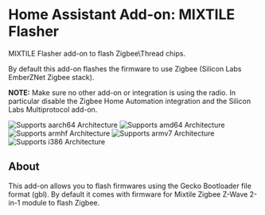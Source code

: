 # Home Assistant Add-on: MIXTILE Flasher

MIXTILE Flasher add-on to flash Zigbee\Thread chips.

By default this add-on flashes the firmware to use Zigbee (Silicon
Labs EmberZNet Zigbee stack).

**NOTE:** Make sure no other add-on or integration is using the radio. In
particular disable the Zigbee Home Automation integration and the Silicon Labs
Multiprotocol add-on.

![Supports aarch64 Architecture][aarch64-shield]
![Supports amd64 Architecture][amd64-shield]
![Supports armhf Architecture][armhf-shield]
![Supports armv7 Architecture][armv7-shield]
![Supports i386 Architecture][i386-shield]

## About

This add-on allows you to flash firmwares using the Gecko Bootloader file format
(gbl). By default it comes with firmware for Mixtile Zigbee Z-Wave 2-in-1 module 
to flash Zigbee.

[aarch64-shield]: https://img.shields.io/badge/aarch64-yes-green.svg
[amd64-shield]: https://img.shields.io/badge/amd64-yes-green.svg
[armhf-shield]: https://img.shields.io/badge/armhf-yes-green.svg
[armv7-shield]: https://img.shields.io/badge/armv7-yes-green.svg
[i386-shield]: https://img.shields.io/badge/i386-yes-green.svg